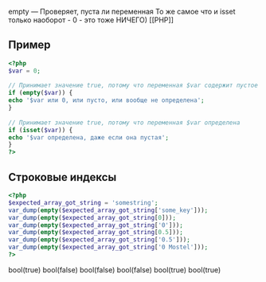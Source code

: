 empty — Проверяет, пуста ли переменная
То же самое что и isset только наоборот - 0 - это тоже НИЧЕГО) [[РНР]]
## Пример
```php
<?php  
$var = 0;  
  
// Принимает значение true, потому что переменная $var содержит пустое значение  
if (empty($var)) {  
echo '$var или 0, или пусто, или вообще не определена';  
}  
  
// Принимает значение true, потому что переменная $var определена  
if (isset($var)) {  
echo '$var определена, даже если она пустая';  
}  
?>
```

## Строковые индексы

```php
<?php  
$expected_array_got_string = 'somestring';  
var_dump(empty($expected_array_got_string['some_key']));  
var_dump(empty($expected_array_got_string[0]));  
var_dump(empty($expected_array_got_string['0']));  
var_dump(empty($expected_array_got_string[0.5]));  
var_dump(empty($expected_array_got_string['0.5']));  
var_dump(empty($expected_array_got_string['0 Mostel']));  
?>
```
bool(true)
bool(false)
bool(false)
bool(false)
bool(true)
bool(true)
